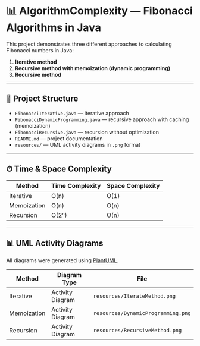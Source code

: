 # 📊 AlgorithmComplexity — Fibonacci Algorithms in Java

This project demonstrates three different approaches to calculating Fibonacci numbers in Java:

1.  **Iterative method**
2.  **Recursive method with memoization (dynamic programming)**
3.  **Recursive method**

---

## 📁 Project Structure

- `FibonacciIterative.java` — iterative approach
- `FibonacciDynamicProgramming.java` — recursive approach with caching (memoization)
- `FibonacciRecursive.java` — recursion without optimization
- `README.md` — project documentation
- `resources/` — UML activity diagrams in `.png` format

---
## ⏱ Time & Space Complexity

| Method      | Time Complexity | Space Complexity |
|-------------|------------------|------------------|
| Iterative   | O(n)             | O(1)             |
| Memoization | O(n)             | O(n)             |
| Recursion  | O(2ⁿ)            | O(n)             |

---

## 📊 UML Activity Diagrams

All diagrams were generated using [PlantUML](https://plantuml.com/activity-diagram).

| Method        | Diagram Type      | File                                |
|---------------|-------------------|-------------------------------------|
| Iterative     | Activity Diagram  | `resources/IterateMethod.png`       |
| Memoization  | Activity Diagram  | `resources/DynamicProgramming.png`  |
| Recursion   | Activity Diagram  | `resources/RecursiveMethod.png`     |
